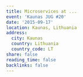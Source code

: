 ```yaml
---
title: Microservices at ...
event: 'Kaunas JUG #20'
date: '2015-09-17'
location: Kaunas, Lithuania
address:
  city: Kaunas
  country: Lithuania
  country_code: LT
share: false
reading_time: false
backlinks: false
---
```

